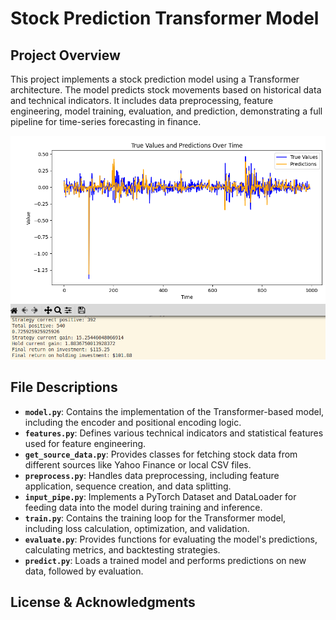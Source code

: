 # Stock Prediction Transformer Model

## Project Overview
This project implements a stock prediction model using a Transformer architecture. The model predicts stock movements based on historical data and technical indicators. It includes data preprocessing, feature engineering, model training, evaluation, and prediction, demonstrating a full pipeline for time-series forecasting in finance.

![Example Model Output](images/Example.png)

## File Descriptions

- **`model.py`**: Contains the implementation of the Transformer-based model, including the encoder and positional encoding logic.
- **`features.py`**: Defines various technical indicators and statistical features used for feature engineering.
- **`get_source_data.py`**: Provides classes for fetching stock data from different sources like Yahoo Finance or local CSV files.
- **`preprocess.py`**: Handles data preprocessing, including feature application, sequence creation, and data splitting.
- **`input_pipe.py`**: Implements a PyTorch Dataset and DataLoader for feeding data into the model during training and inference.
- **`train.py`**: Contains the training loop for the Transformer model, including loss calculation, optimization, and validation.
- **`evaluate.py`**: Provides functions for evaluating the model's predictions, calculating metrics, and backtesting strategies.
- **`predict.py`**: Loads a trained model and performs predictions on new data, followed by evaluation.

## License & Acknowledgments